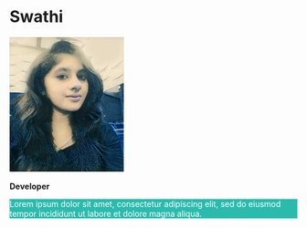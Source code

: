 <html lang="en">
<head>

<meta charset="UTF-8">
 
<!-- If IE use the latest rendering engine -->
<meta http-equiv="X-UA-Compatible" content="IE=edge">
 
<!-- Set the page to the width of the device and set the zoon level -->
<meta name="viewport" content="width = device-width, initial-scale = 1">
<title>swati</title>
<link rel="stylesheet" type="text/css" href="https://maxcdn.bootstrapcdn.com/bootstrap/3.3.5/css/bootstrap.min.css">
 
<style>
.jumbotron{
    background-color:#2BBBAD;
    color:white;
}
/* Adds borders for tabs */
.tab-content {
    border-left: 1px solid #ddd;
    border-right: 1px solid #ddd;
    border-bottom: 1px solid #ddd;
    padding: 10px;
}
.nav-tabs {
    margin-bottom: 0;
}
</style>
 
</head>
<body>
<div class="p-3 mb-2 bg-success text-white">
<div class="p-3 mb-2 bg-info text-white">
 
<!-- CONTAINERS -->
<!-- container puts padding around itself while container-fluid fills the whole screen. Bootstap grids require a container. -->
<div class="container">
 
<!-- page-header adds space aroundtext and enlarges it. It also adds an underline at the end -->
<div class="page-header">
<div class="text-center">
<h1>Swathi</h1>
</div>
</div>


<div class="container">
  <div class="text-center">
  <img src="IMG_20180402_210452_processed.jpg" class="img-circle" alt=""width="200" height="236>
</div>
</div>
             
  

</div>
 <div class="container">
<!-- jumbotron enlarges fonts and puts everything in a gray box with rounded corners. If jumbotron is outside a container it fills the total width. You can change the styles by placing the changes after the Bootstrap CDN link -->
<p>         








<B>Developer</B>














</p>
<div class="jumbotron">
<p>Lorem ipsum dolor sit amet, consectetur adipiscing elit, sed do eiusmod tempor incididunt ut labore et dolore magna aliqua.</p>
 </div>
</div>
</div>
</body>
</div>
</html>
